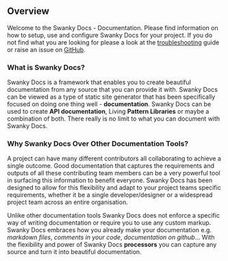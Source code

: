 ## Overview

Welcome to the Swanky Docs - Documentation. Please find information on how to setup, use and configure Swanky Docs for your project. If you do not find what you are looking for please a look at the [troubleshooting](getting-started/troubleshooting.html) guide or raise an issue on [GitHub](https://github.com/swanky-docs/swanky/issues).

### What is Swanky Docs?
Swanky Docs is a framework that enables you to create beautiful documentation from any source that you can provide it with. Swanky Docs can be viewed as a type of static site generator that has been specifically focused on doing one thing well - __documentation__. Swanky Docs can be used to create __API documentation__, Living __Pattern Libraries__ or maybe a combination of both. There really is no limit to what you can document with Swanky Docs.

### Why Swanky Docs Over Other Documentation Tools?
A project can have many different contributors all collaborating to achieve a single outcome. Good documentation that captures the requirements and outputs of all these contributing team members can be a very powerful tool in surfacing this information to benefit everyone. Swanky Docs has been designed to allow for this flexibility and adapt to your project teams specific requirements, whether it be a single developer/designer or a widespread project team across an entire organisation.

Unlike other documentation tools Swanky Docs does not enforce a specific way of writing documentation or require you to use any custom markup. Swanky Docs embraces how you already make your documentation e.g. *markdown files*, *comments in your code*, *documentation on github*... With the flexibility and power of Swanky Docs __processors__ you can capture any source and turn it into beautiful documentation.

